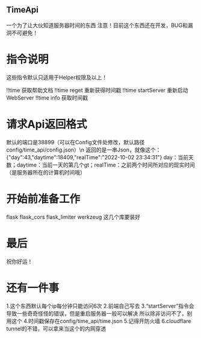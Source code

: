 TimeApi
-------

一个为了让大伙知道服务器时间的东西
注意！目前这个东西还在开发，BUG和漏洞不可避免！

# 指令说明
这些指令默认只适用于Helper权限及以上！

!!time 获取帮助文档
!!time reget 重新获得时间戳
!!time startServer 重新启动WebServer
!!time info 获取时间戳

# 请求Api返回格式
默认的端口是38899（可以在Config文件处修改，默认路径config/time_api/config.json）\n
返回的是一串Json，就像这个：
{"day":43,"daytime":18409,"realTime":"2022-10-02 23:34:31"}
day：当前天数；daytime：当前一天的第几个gt；realTime：之前两个时间所对应的现实时间（是服务器所在的计算机时间哦）

# 开始前准备工作
flask
flask_cors
flask_limiter
werkzeug
这几个库要装好

# 最后
祝你好运！

# 还有一件事
1.这个东西默认每个ip每分钟只能访问6次
2.前端自己写去
3.“startServer”指令会导致一些奇奇怪怪的错误，但是重启服务器一般可以解决 所以除非访问不了，别用这个
4.时间戳保存在config/time_api/time.json
5.记得开防火墙
6.cloudflare tunnel的不错，可以拿来当这个的内网穿透

